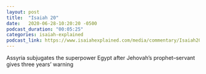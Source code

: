 ```yaml
---
layout: post
title:  "Isaiah 20"
date:   2020-06-28-10:20:20 -0500
podcast_duration: "00:05:25"
categories: isaiah-explained
podcast_link: https://www.isaiahexplained.com/media/commentary/Isaiah20.mp3
---
```

Assyria subjugates the superpower Egypt after Jehovah’s prophet–servant gives three years’ warning
